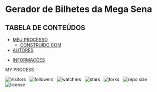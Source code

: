 <!-- TITLE -->
# Gerador de Bilhetes da Mega Sena

<!-- TABLE OF CONTENTS -->
## TABELA DE CONTEÚDOS

<!-- * [VISTA POR CIMA](#vista-por-cima) -->
  <!-- * [FOTO DA TELA](#foto-da-tela) -->
  <!-- * [LINKS](#links) -->
* [MEU PROCESSO](#meu-processo)
  * [CONSTRUIDO COM](#construido-com)
  <!-- * [O QUE APRENDI](#o-que-aprendi) -->
  <!-- * [DESENVOLVIMENTO CONTINUO](#desenvolvimento-continuo) -->
  <!-- * [RECURSOS ÚTEIS](#recursos-uteis) -->
* [AUTORES](#autores)
<!-- * [AGRADECIMENTOS](#agradecimentos) -->
* [INFORMAÇÕES](#informacoes)

<!-- OVERVIEW -->
<!-- ## VISTA POR CIMA -->

<!-- SCREENSHOT -->
<!-- ### FOTO DA TELA -->

<!-- LINKS -->
<!-- ### LINKS -->

MY PROCESS

![Visitors](https://api.visitorbadge.io/api/visitors?path=Devsgeeknerd%2Fpro-meg-sen&label=VISITANTES&labelColor=%23f9e64f&countColor=%23008000&style=plastic "Total de Visitas")
&nbsp;
![followers](https://img.shields.io/github/followers/Devsgeeknerd?style=plastic&label=FÃS&labelColor=f9e64f "Total de Seguidores")
&nbsp;
![watchers](https://img.shields.io/github/watchers/Devsgeeknerd/pro-meg-sen?style=plastic&label=OBSERVADORES&labelColor=f9e64f "Total de Observadores")
&nbsp;
![stars](https://img.shields.io/github/stars/Devsgeeknerd/pro-meg-sen?style=plastic&label=ESTRELAS&labelColor=f9e64f "Total de Estrelas Recebidas")
&nbsp;
![forks](https://img.shields.io/github/forks/Devsgeeknerd/pro-meg-sen?style=plastic&label=BIFURCAÇÕES&labelColor=f9e64f "Total de Bifurcações")
&nbsp;
![repo size](https://img.shields.io/github/repo-size/Devsgeeknerd/pro-meg-sen?style=plastic&label=TAMANHO&labelColor=f9e64f "Tamanho do Repositório")
&nbsp;
![license](https://img.shields.io/github/license/Devsgeeknerd/pro-meg-sen?style=plastic&label=LICENÇA&labelColor=f9e64f "Licença do Repositório")
